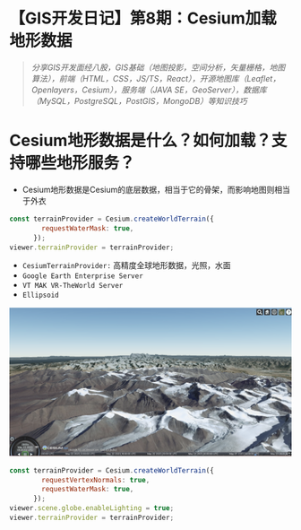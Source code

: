 # 【GIS开发日记】第8期：Cesium加载地形数据

> *分享GIS开发面经八股，GIS基础（地图投影，空间分析，矢量栅格，地图算法），前端（HTML，CSS，JS/TS，React），开源地图库（Leaflet，Openlayers，Cesium），服务端（JAVA SE，GeoServer），数据库（MySQL，PostgreSQL，PostGIS，MongoDB）等知识技巧*
> 

# Cesium地形数据是什么？如何加载？支持哪些地形服务？

- Cesium地形数据是Cesium的底层数据，相当于它的骨架，而影响地图则相当于外衣

```jsx
const terrainProvider = Cesium.createWorldTerrain({
        requestWaterMask: true,
      });
viewer.terrainProvider = terrainProvider;
```

- `CesiumTerrainProvider:` 高精度全球地形数据，光照，水面
- `Google Earth Enterprise Server`
- `VT MAK VR-TheWorld Server`
- `Ellipsoid`

![Untitled](%E3%80%90GIS%E5%BC%80%E5%8F%91%E6%97%A5%E8%AE%B0%E3%80%91%E7%AC%AC8%E6%9C%9F%EF%BC%9ACesium%E5%8A%A0%E8%BD%BD%E5%9C%B0%E5%BD%A2%E6%95%B0%E6%8D%AE%204190380c79494644a270c9eea49e0eeb/Untitled.png)

```jsx
const terrainProvider = Cesium.createWorldTerrain({
        requestVertexNormals: true,
        requestWaterMask: true,
      });
viewer.scene.globe.enableLighting = true;
viewer.terrainProvider = terrainProvider;
```